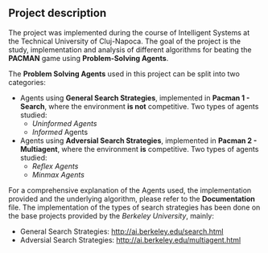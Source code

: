 
## Project description
The project was implemented during the course of Intelligent Systems at the Technical
University of Cluj-Napoca. The goal of the project is the study, implementation and
analysis of different algorithms for beating the **PACMAN** game using **Problem-Solving Agents**.

The **Problem Solving Agents** used in this project can be split into two categories:
* Agents using **General Search Strategies**, implemented in **Pacman 1 - Search**, where the environment **is not** competitive. Two types of agents studied:
	*  *Uninformed Agents*
	* *Informed* Agents
* Agents using **Adversial Search Strategies**, implemented in **Pacman 2 - Multiagent**, where the environment **is** competitive. Two types of agents studied:
	* *Reflex Agents*
	* *Minmax Agents*

For a comprehensive explanation of the Agents used, the implementation provided and the underlying algorithm, please refer to the **Documentation** file.
The implementation of the types of search strategies has been done on the base projects provided
by the *Berkeley University*, mainly:
* General Search Strategies: http://ai.berkeley.edu/search.html
* Adversial Search Strategies: http://ai.berkeley.edu/multiagent.html